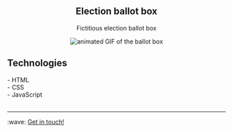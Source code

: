 <h2 align="center">Election ballot box</h2>
<p align="center">Fictitious election ballot box</p>

<p align="center">
  <img src="https://github.com/jessicarf18/Urna/blob/master/images/images-readme/gif-readme.gif" alt="animated GIF of the ballot box">
</p>

<h2>Technologies</h2>
- HTML <br>
- CSS <br>
- JavaScript <br><br>
<hr>
<p>:wave: <a href="https://www.linkedin.com/in/j%C3%A9ssica-ros%C3%A1lia-fernandes-310899133/" target=_blank"> Get in touch! </a> </p>
